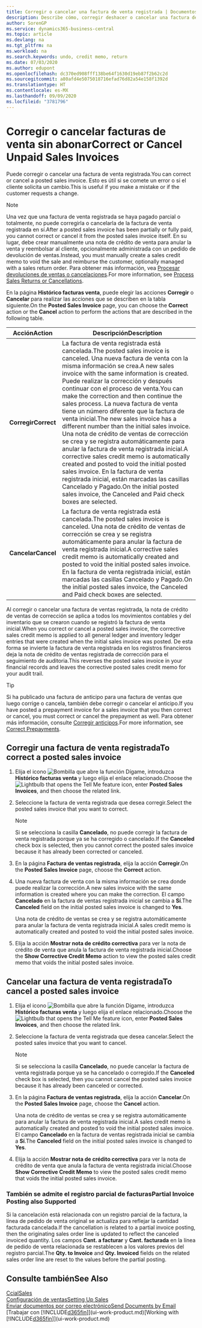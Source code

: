 ```yaml
---
title: Corregir o cancelar una factura de venta registrada | Documentos de Microsoft
description: Describe cómo, corregir deshacer o cancelar una factura de venta registrada y aplicar una nota de crédito de venta.
author: SorenGP
ms.service: dynamics365-business-central
ms.topic: article
ms.devlang: na
ms.tgt_pltfrm: na
ms.workload: na
ms.search.keywords: undo, credit memo, return
ms.date: 07/03/2020
ms.author: edupont
ms.openlocfilehash: dc370ed908fff138be64f1630d19eb87f2b62c2d
ms.sourcegitcommit: a80afd4e5075018716efad76d82a54e158f1392d
ms.translationtype: HT
ms.contentlocale: es-MX
ms.lasthandoff: 09/09/2020
ms.locfileid: "3781796"
---
```

# <a name="correct-or-cancel-unpaid-sales-invoices"></a><span data-ttu-id="b84a9-103">Corregir o cancelar facturas de venta sin abonar</span><span class="sxs-lookup"><span data-stu-id="b84a9-103">Correct or Cancel Unpaid Sales Invoices</span></span>

<span data-ttu-id="b84a9-104">Puede corregir o cancelar una factura de venta registrada.</span><span class="sxs-lookup"><span data-stu-id="b84a9-104">You can correct or cancel a posted sales invoice.</span></span> <span data-ttu-id="b84a9-105">Esto es útil si se comete un error o si el cliente solicita un cambio.</span><span class="sxs-lookup"><span data-stu-id="b84a9-105">This is useful if you make a mistake or if the customer requests a change.</span></span>

> [!NOTE]  
> <span data-ttu-id="b84a9-106">Una vez que una factura de venta registrada se haya pagado parcial o totalmente, no puede corregirla o cancelarla de la factura de venta registrada en sí.</span><span class="sxs-lookup"><span data-stu-id="b84a9-106">After a posted sales invoice has been partially or fully paid, you cannot correct or cancel it from the posted sales invoice itself.</span></span> <span data-ttu-id="b84a9-107">En su lugar, debe crear manualmente una nota de crédito de venta para anular la venta y reembolsar al cliente, opcionalmente administrada con un pedido de devolución de ventas.</span><span class="sxs-lookup"><span data-stu-id="b84a9-107">Instead, you must manually create a sales credit memo to void the sale and reimburse the customer, optionally managed with a sales return order.</span></span> <span data-ttu-id="b84a9-108">Para obtener más información, vea [Procesar devoluciones de ventas o cancelaciones](sales-how-process-sales-returns-cancellations.md).</span><span class="sxs-lookup"><span data-stu-id="b84a9-108">For more information, see [Process Sales Returns or Cancellations](sales-how-process-sales-returns-cancellations.md).</span></span>

<span data-ttu-id="b84a9-109">En la página **Histórico facturas venta**, puede elegir las acciones **Corregir** o **Cancelar** para realizar las acciones que se describen en la tabla siguiente.</span><span class="sxs-lookup"><span data-stu-id="b84a9-109">On the **Posted Sales Invoice** page, you can choose the **Correct** action or the **Cancel** action to perform the actions that are described in the following table.</span></span>

| <span data-ttu-id="b84a9-110">Acción</span><span class="sxs-lookup"><span data-stu-id="b84a9-110">Action</span></span> | <span data-ttu-id="b84a9-111">Descripción</span><span class="sxs-lookup"><span data-stu-id="b84a9-111">Description</span></span> |
| --- | --- |
| <span data-ttu-id="b84a9-112">**Corregir**</span><span class="sxs-lookup"><span data-stu-id="b84a9-112">**Correct**</span></span> |<span data-ttu-id="b84a9-113">La factura de venta registrada está cancelada.</span><span class="sxs-lookup"><span data-stu-id="b84a9-113">The posted sales invoice is canceled.</span></span> <span data-ttu-id="b84a9-114">Una nueva factura de venta con la misma información se crea.</span><span class="sxs-lookup"><span data-stu-id="b84a9-114">A new sales invoice with the same information is created.</span></span> <span data-ttu-id="b84a9-115">Puede realizar la corrección y después continuar con el proceso de venta.</span><span class="sxs-lookup"><span data-stu-id="b84a9-115">You can make the correction and then continue the sales process.</span></span> <span data-ttu-id="b84a9-116">La nueva factura de venta tiene un número diferente que la factura de venta inicial.</span><span class="sxs-lookup"><span data-stu-id="b84a9-116">The new sales invoice has a different number than the initial sales invoice.</span></span> <span data-ttu-id="b84a9-117">Una nota de crédito de ventas de corrección se crea y se registra automáticamente para anular la factura de venta registrada inicial.</span><span class="sxs-lookup"><span data-stu-id="b84a9-117">A corrective sales credit memo is automatically created and posted to void the initial posted sales invoice.</span></span> <span data-ttu-id="b84a9-118">En la factura de venta registrada inicial, están marcadas las casillas Cancelado y Pagado.</span><span class="sxs-lookup"><span data-stu-id="b84a9-118">On the initial posted sales invoice, the Canceled and Paid check boxes are selected.</span></span> |
| <span data-ttu-id="b84a9-119">**Cancelar**</span><span class="sxs-lookup"><span data-stu-id="b84a9-119">**Cancel**</span></span> |<span data-ttu-id="b84a9-120">La factura de venta registrada está cancelada.</span><span class="sxs-lookup"><span data-stu-id="b84a9-120">The posted sales invoice is canceled.</span></span> <span data-ttu-id="b84a9-121">Una nota de crédito de ventas de corrección se crea y se registra automáticamente para anular la factura de venta registrada inicial.</span><span class="sxs-lookup"><span data-stu-id="b84a9-121">A corrective sales credit memo is automatically created and posted to void the initial posted sales invoice.</span></span> <span data-ttu-id="b84a9-122">En la factura de venta registrada inicial, están marcadas las casillas Cancelado y Pagado.</span><span class="sxs-lookup"><span data-stu-id="b84a9-122">On the initial posted sales invoice, the Canceled and Paid check boxes are selected.</span></span> |

<span data-ttu-id="b84a9-123">Al corregir o cancelar una factura de ventas registrada, la nota de crédito de ventas de corrección se aplica a todos los movimientos contables y del inventario que se crearon cuando se registró la factura de venta inicial.</span><span class="sxs-lookup"><span data-stu-id="b84a9-123">When you correct or cancel a posted sales invoice, the corrective sales credit memo is applied to all general ledger and inventory ledger entries that were created when the initial sales invoice was posted.</span></span> <span data-ttu-id="b84a9-124">De esta forma se invierte la factura de venta registrada en los registros financieros deja la nota de crédito de ventas registrada de corrección para el seguimiento de auditoria.</span><span class="sxs-lookup"><span data-stu-id="b84a9-124">This reverses the posted sales invoice in your financial records and leaves the corrective posted sales credit memo for your audit trail.</span></span>  

> [!TIP]
> <span data-ttu-id="b84a9-125">Si ha publicado una factura de anticipo para una factura de ventas que luego corrige o cancela, también debe corregir o cancelar el anticipo.</span><span class="sxs-lookup"><span data-stu-id="b84a9-125">If you have posted a prepayment invoice for a sales invoice that you then correct or cancel, you must correct or cancel the prepayment as well.</span></span> <span data-ttu-id="b84a9-126">Para obtener más información, consulte [Corregir anticipos](finance-how-to-correct-prepayments.md).</span><span class="sxs-lookup"><span data-stu-id="b84a9-126">For more information, see [Correct Prepayments](finance-how-to-correct-prepayments.md).</span></span>

## <a name="to-correct-a-posted-sales-invoice"></a><span data-ttu-id="b84a9-127">Corregir una factura de venta registrada</span><span class="sxs-lookup"><span data-stu-id="b84a9-127">To correct a posted sales invoice</span></span>

1. <span data-ttu-id="b84a9-128">Elija el icono ![Bombilla que abre la función Dígame](media/ui-search/search_small.png "Dígame qué desea hacer"), introduzca **Histórico facturas venta** y luego elija el enlace relacionado.</span><span class="sxs-lookup"><span data-stu-id="b84a9-128">Choose the ![Lightbulb that opens the Tell Me feature](media/ui-search/search_small.png "Tell me what you want to do") icon, enter **Posted Sales Invoices**, and then choose the related link.</span></span>  
2. <span data-ttu-id="b84a9-129">Seleccione la factura de venta registrada que desea corregir.</span><span class="sxs-lookup"><span data-stu-id="b84a9-129">Select the posted sales invoice that you want to correct.</span></span>

    > [!NOTE]  
    >   <span data-ttu-id="b84a9-130">Si se selecciona la casilla **Cancelado**, no puede corregir la factura de venta registrada porque ya se ha corregido o cancelado.</span><span class="sxs-lookup"><span data-stu-id="b84a9-130">If the **Canceled** check box is selected, then you cannot correct the posted sales invoice because it has already been corrected or canceled.</span></span>
3. <span data-ttu-id="b84a9-131">En la página **Factura de ventas registrada**, elija la acción **Corregir**.</span><span class="sxs-lookup"><span data-stu-id="b84a9-131">On the **Posted Sales Invoice** page, choose the **Correct** action.</span></span>  
4. <span data-ttu-id="b84a9-132">Una nueva factura de venta con la misma información se crea donde puede realizar la corrección.</span><span class="sxs-lookup"><span data-stu-id="b84a9-132">A new sales invoice with the same information is created where you can make the correction.</span></span> <span data-ttu-id="b84a9-133">El campo **Cancelado** en la factura de ventas registrada inicial se cambia a **Sí**.</span><span class="sxs-lookup"><span data-stu-id="b84a9-133">The **Canceled** field on the initial posted sales invoice is changed to **Yes**.</span></span>

    <span data-ttu-id="b84a9-134">Una nota de crédito de ventas se crea y se registra automáticamente para anular la factura de venta registrada inicial.</span><span class="sxs-lookup"><span data-stu-id="b84a9-134">A sales credit memo is automatically created and posted to void the initial posted sales invoice.</span></span>
5. <span data-ttu-id="b84a9-135">Elija la acción **Mostrar nota de crédito correctiva** para ver la nota de crédito de venta que anula la factura de venta registrada inicial.</span><span class="sxs-lookup"><span data-stu-id="b84a9-135">Choose the **Show Corrective Credit Memo** action to view the posted sales credit memo that voids the initial posted sales invoice.</span></span>

## <a name="to-cancel-a-posted-sales-invoice"></a><span data-ttu-id="b84a9-136">Cancelar una factura de venta registrada</span><span class="sxs-lookup"><span data-stu-id="b84a9-136">To cancel a posted sales invoice</span></span>

1. <span data-ttu-id="b84a9-137">Elija el icono ![Bombilla que abre la función Dígame](media/ui-search/search_small.png "Dígame qué desea hacer"), introduzca **Histórico facturas venta** y luego elija el enlace relacionado.</span><span class="sxs-lookup"><span data-stu-id="b84a9-137">Choose the ![Lightbulb that opens the Tell Me feature](media/ui-search/search_small.png "Tell me what you want to do") icon, enter **Posted Sales Invoices**, and then choose the related link.</span></span>  
2. <span data-ttu-id="b84a9-138">Seleccione la factura de venta registrada que desea cancelar.</span><span class="sxs-lookup"><span data-stu-id="b84a9-138">Select the posted sales invoice that you want to cancel.</span></span>

    > [!NOTE]  
    >   <span data-ttu-id="b84a9-139">Si se selecciona la casilla **Cancelado**, no puede cancelar la factura de venta registrada porque ya se ha cancelado o corregido.</span><span class="sxs-lookup"><span data-stu-id="b84a9-139">If the **Canceled** check box is selected, then you cannot cancel the posted sales invoice because it has already been canceled or corrected.</span></span>
3. <span data-ttu-id="b84a9-140">En la página **Factura de ventas registrada**, elija la acción **Cancelar**.</span><span class="sxs-lookup"><span data-stu-id="b84a9-140">On the **Posted Sales Invoice** page, choose the **Cancel** action.</span></span>

    <span data-ttu-id="b84a9-141">Una nota de crédito de ventas se crea y se registra automáticamente para anular la factura de venta registrada inicial.</span><span class="sxs-lookup"><span data-stu-id="b84a9-141">A sales credit memo is automatically created and posted to void the initial posted sales invoice.</span></span> <span data-ttu-id="b84a9-142">El campo **Cancelado** en la factura de ventas registrada inicial se cambia a **Sí**.</span><span class="sxs-lookup"><span data-stu-id="b84a9-142">The **Canceled** field on the initial posted sales invoice is changed to **Yes**.</span></span>
4. <span data-ttu-id="b84a9-143">Elija la acción **Mostrar nota de crédito correctiva** para ver la nota de crédito de venta que anula la factura de venta registrada inicial.</span><span class="sxs-lookup"><span data-stu-id="b84a9-143">Choose **Show Corrective Credit Memo** to view the posted sales credit memo that voids the initial posted sales invoice.</span></span>

### <a name="partial-invoice-posting-also-supported"></a><span data-ttu-id="b84a9-144">También se admite el registro parcial de facturas</span><span class="sxs-lookup"><span data-stu-id="b84a9-144">Partial Invoice Posting also Supported</span></span>

<span data-ttu-id="b84a9-145">Si la cancelación está relacionada con un registro parcial de la factura, la línea de pedido de venta original se actualiza para reflejar la cantidad facturada cancelada.</span><span class="sxs-lookup"><span data-stu-id="b84a9-145">If the cancellation is related to a partial invoice posting, then the originating sales order line is updated to reflect the canceled invoiced quantity.</span></span> <span data-ttu-id="b84a9-146">Los campos **Cant. a facturar** y **Cant. facturada** en la línea de pedido de venta relacionada se restablecen a los valores previos del registro parcial.</span><span class="sxs-lookup"><span data-stu-id="b84a9-146">The **Qty. to Invoice** and **Qty. Invoiced** fields on the related sales order line are reset to the values before the partial posting.</span></span>

## <a name="see-also"></a><span data-ttu-id="b84a9-147">Consulte también</span><span class="sxs-lookup"><span data-stu-id="b84a9-147">See Also</span></span>

[<span data-ttu-id="b84a9-148">Ccial</span><span class="sxs-lookup"><span data-stu-id="b84a9-148">Sales</span></span>](sales-manage-sales.md)  
[<span data-ttu-id="b84a9-149">Configuración de ventas</span><span class="sxs-lookup"><span data-stu-id="b84a9-149">Setting Up Sales</span></span>](sales-setup-sales.md)  
[<span data-ttu-id="b84a9-150">Enviar documentos por correo electrónico</span><span class="sxs-lookup"><span data-stu-id="b84a9-150">Send Documents by Email</span></span>](ui-how-send-documents-email.md)  
<span data-ttu-id="b84a9-151">[Trabajar con [!INCLUDE[d365fin](includes/d365fin_md.md)]](ui-work-product.md)</span><span class="sxs-lookup"><span data-stu-id="b84a9-151">[Working with [!INCLUDE[d365fin](includes/d365fin_md.md)]](ui-work-product.md)</span></span>
